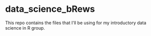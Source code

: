 # data_science_bRews
This repo contains the files that I'll be using for my introductory data science in R group.
